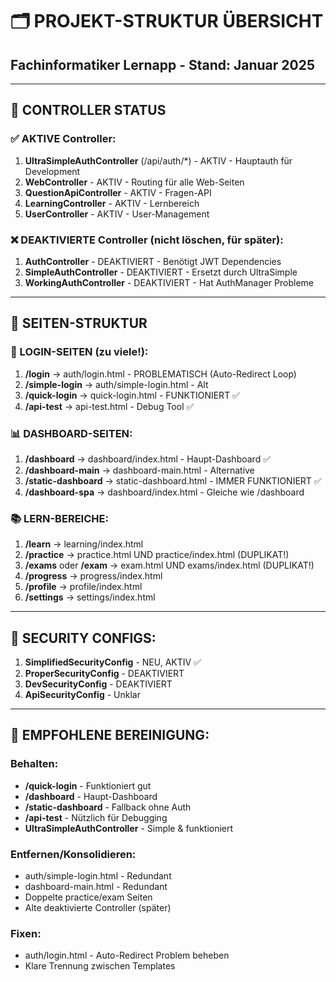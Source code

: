# 🗂️ PROJEKT-STRUKTUR ÜBERSICHT
## Fachinformatiker Lernapp - Stand: Januar 2025

---

## 📁 CONTROLLER STATUS

### ✅ AKTIVE Controller:
1. **UltraSimpleAuthController** (/api/auth/*) - AKTIV - Hauptauth für Development
2. **WebController** - AKTIV - Routing für alle Web-Seiten
3. **QuestionApiController** - AKTIV - Fragen-API
4. **LearningController** - AKTIV - Lernbereich
5. **UserController** - AKTIV - User-Management

### ❌ DEAKTIVIERTE Controller (nicht löschen, für später):
1. **AuthController** - DEAKTIVIERT - Benötigt JWT Dependencies
2. **SimpleAuthController** - DEAKTIVIERT - Ersetzt durch UltraSimple
3. **WorkingAuthController** - DEAKTIVIERT - Hat AuthManager Probleme

---

## 📄 SEITEN-STRUKTUR

### 🔐 LOGIN-SEITEN (zu viele!):
1. **/login** → auth/login.html - PROBLEMATISCH (Auto-Redirect Loop)
2. **/simple-login** → auth/simple-login.html - Alt
3. **/quick-login** → quick-login.html - FUNKTIONIERT ✅
4. **/api-test** → api-test.html - Debug Tool ✅

### 📊 DASHBOARD-SEITEN:
1. **/dashboard** → dashboard/index.html - Haupt-Dashboard ✅
2. **/dashboard-main** → dashboard-main.html - Alternative
3. **/static-dashboard** → static-dashboard.html - IMMER FUNKTIONIERT ✅
4. **/dashboard-spa** → dashboard/index.html - Gleiche wie /dashboard

### 📚 LERN-BEREICHE:
1. **/learn** → learning/index.html
2. **/practice** → practice.html UND practice/index.html (DUPLIKAT!)
3. **/exams** oder **/exam** → exam.html UND exams/index.html (DUPLIKAT!)
4. **/progress** → progress/index.html
5. **/profile** → profile/index.html
6. **/settings** → settings/index.html

---

## 🔧 SECURITY CONFIGS:
1. **SimplifiedSecurityConfig** - NEU, AKTIV ✅
2. **ProperSecurityConfig** - DEAKTIVIERT
3. **DevSecurityConfig** - DEAKTIVIERT
4. **ApiSecurityConfig** - Unklar

---

## 🎯 EMPFOHLENE BEREINIGUNG:

### Behalten:
- **/quick-login** - Funktioniert gut
- **/dashboard** - Haupt-Dashboard
- **/static-dashboard** - Fallback ohne Auth
- **/api-test** - Nützlich für Debugging
- **UltraSimpleAuthController** - Simple & funktioniert

### Entfernen/Konsolidieren:
- auth/simple-login.html - Redundant
- dashboard-main.html - Redundant
- Doppelte practice/exam Seiten
- Alte deaktivierte Controller (später)

### Fixen:
- auth/login.html - Auto-Redirect Problem beheben
- Klare Trennung zwischen Templates
